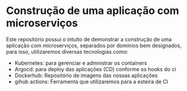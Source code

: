 # Construção de uma aplicação com microserviços

Este repositório possui o intuito de demonstrar a construção de uma aplicação com microserviços,
separados por domínios bem designados, para isso, utilizaremos diversas tecnologias como:

- Kubernetes: para gerenciar e admnistrar os containers
- Argocd: para deploy das aplicações (CD) conforme os hooks do ci
- Dockerhub: Repositório de imagens das nossas aplicações
- gihub actions: Ferramenta que utilizaremos para a esteira de CI